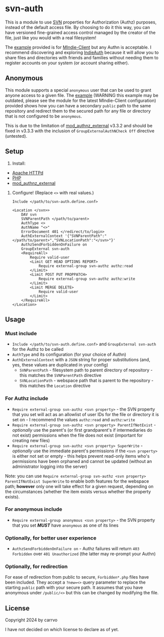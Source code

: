 # svn-auth

This is a module to use [SVN](https://svnbook.red-bean.com/) properties
for Authorization (Authz) purposes, instead of the default access file.
By choosing to do it this way, you can have versioned fine-grained access control
managed by the creator of the file, just like you would with a real filesystem!

The [example](svn-auth.MIndie-Client.example.conf) provided
is for [MIndie-Client](https://github.com/carrvo/mindie-client)
but any Authn is acceptable.
I recommend discovering and exploring [IndieAuth](https://indieweb.org/IndieAuth)
because it will allow you to share files and directories with friends and families
without needing them to register accounts on your system (or account sharing either).

## Anonymous

This module supports a special `anonymous` user that can be used to grant anyone
access to a given file.
The [example](svn-auth.MIndie-Client.example.conf) (WARNING this example may be outdated,
please see the module for the latest MIndie-Client configuration) provided
shows how you can have a secondary `public` path to the same repository
and redirect them to the secured path for any file or directory
that is not configured to be `anonymous`.

This is due to the limitation of [mod_authnz_external](https://github.com/phokz/mod-auth-external) v3.3.2
and should be fixed in v3.3.3 with the inclusion of `GroupExternalAuthNCheck Off` directive (untested).

## Setup

1. Install:
- [Apache HTTPd](https://httpd.apache.org/)
- [PHP](https://www.php.net/)
- [mod_authnz_external](https://github.com/phokz/mod-auth-external)
1. Configure! (Replace `<>` with real values.)
    ```
    Include </path/to/svn-auth.define.conf>

    <Location </svn>>
	    DAV svn
	    SVNParentPath </path/to/parent>
	    AuthType <>
	    AuthName "<>"
	    ErrorDocument 401 </redirect/to/login>
	    AuthExternalContext '{"SVNParentPath":"</path/to/parent>","SVNLocationPath":"</svn>"}'
	    AuthzSendForbiddenOnFailure on
	    GroupExternal svn-auth
	    <RequireAll>
		    Require valid-user
		    <Limit GET HEAD OPTIONS REPORT>
			    Require external-group svn-authz authz:read
		    </Limit>
		    <Limit POST PUT PROPPATCH>
			    Require external-group svn-authz authz:write
		    </Limit>
		    <Limit MERGE DELETE>
		        Require valid-user
		    </Limit>
	    </RequireAll>
    </Location>
    ```

## Usage

### Must include
- `Include </path/to/svn-auth.define.conf>` and `GroupExternal svn-auth` for the Authz to be called
- `AuthType` and its configuration (for your choice of Authn)
- `AuthExternalContext` with a `JSON` string for proper substitutions (and, yes, these values are duplicated in your config)
    - `SVNParentPath` - filesystem path to parent directory of repository - this matches the `SVNParentPath` directive
    - `SVNLocationPath` - webspace path that is parent to the repository - this matches the `Location` directive

### For Authz include
- `Require external-group svn-authz <svn property>` - the SVN property that you set will act as an allowlist of user IDs for the file or directory it is set on - I recommend the values `authz:read` and `authz:write`
- `Require external-group svn-authz <svn property> ParentIfNotExist` - *optionally* use the parent's (or first grandparent's if intermediaries do not exist) permissions when the file does not exist (important for creating new files)
- `Require external-group svn-authz <svn property> SuperWrite` - *optionally* use the immediate parent's permissions if the `<svn property>` is either not set or empty - this helps prevent read-only items who's permissions have been orphaned and cannot be updated (without an administrator logging into the server)

Note: you can use `Require external-group svn-authz <svn property> ParentIfNotExist SuperWrite` to enable both features for the webspace path; **however** only one will take effect for a given request, depending on the circumstances (whether the item exists versus whether the property exists).

### For anonymous include
- `Require external-group anonymous <svn property>` - the SVN property that you set ***MUST*** have `anonymous` as one of its lines

### Optionally, for better user experience
- `AuthzSendForbiddenOnFailure on` - Authz failures will return `403 Forbidden` over `401 Unauthorized` (the latter may re-prompt your Authn)

### Optionally, for redirection
For ease of redirection from public to secure, `Forbidden*.php` files have been included. They accept a `?new=<>` query parameter to replace the starting `public` path with your secure path. It assumes that you have anonymous under `/public/<>` but this can be changed by modifying the file.

## License

Copyright 2024 by carrvo

I have not decided on which license to declare as of yet.


